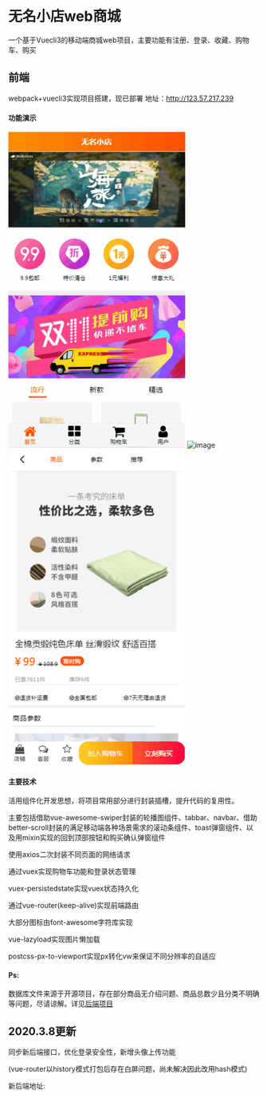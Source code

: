 # 无名小店web商城

一个基于Vuecli3的移动端商城web项目，主要功能有注册、登录、收藏、购物车、购买

## 前端

webpack+vuecli3实现项目搭建，现已部署 地址：http://123.57.217.239

#### 功能演示

![image](https://raw.githubusercontent.com/mmbbhh/shop/master/public/1.gif)
![image](https://raw.githubusercontent.com/mmbbhh/shop/master/public/2.gif)
![image](https://raw.githubusercontent.com/mmbbhh/shop/master/public/3.gif)

#### 主要技术

活用组件化开发思想，将项目常用部分进行封装插槽，提升代码的复用性。

主要包括借助vue-awesome-swiper封装的轮播图组件、tabbar、navbar、借助better-scroll封装的满足移动端各种场景需求的滚动条组件、toast弹窗组件、以及用mixin实现的回到顶部按钮和购买确认弹窗组件

使用axios二次封装不同页面的网络请求

通过vuex实现购物车功能和登录状态管理

vuex-persistedstate实现vuex状态持久化

通过vue-router(keep-alive)实现前端路由

大部分图标由font-awesome字符库实现

vue-lazyload实现图片懒加载

postcss-px-to-viewport实现px转化vw来保证不同分辨率的自适应

#### Ps:

数据库文件来源于开源项目，存在部分商品无介绍问题、商品总数少且分类不明确等问题，尽请谅解。详见[后端项目](https://github.com/mmbbhh/shop_server)

## 2020.3.8更新

同步新后端接口，优化登录安全性，新增头像上传功能

(vue-router以history模式打包后存在白屏问题，尚未解决因此改用hash模式)

新后端地址:



